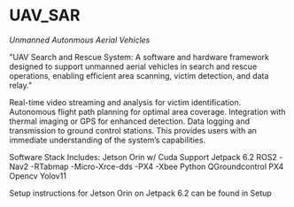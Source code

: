 # UAV_SAR
*Unmanned Autonmous Aerial Vehicles*

"UAV Search and Rescue System: A software and hardware framework designed to support unmanned aerial vehicles in search and rescue operations, enabling efficient area scanning, victim detection, and data relay."

Real-time video streaming and analysis for victim identification.
Autonomous flight path planning for optimal area coverage.
Integration with thermal imaging or GPS for enhanced detection.
Data logging and transmission to ground control stations.
This provides users with an immediate understanding of the system’s capabilities.

Software Stack Includes:
Jetson Orin w/ Cuda Support
Jetpack 6.2
ROS2
  -Nav2
  -RTabmap
  -Micro-Xrce-dds
  -PX4
  -Xbee
Python
QGroundcontrol
PX4
Opencv
Yolov11


Setup instructions for Jetson Orin on Jetpack 6.2 can be found in Setup


